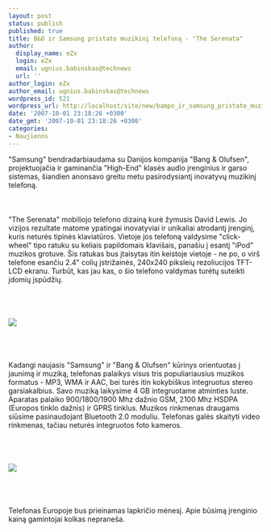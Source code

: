 ```yaml
---
layout: post
status: publish
published: true
title: B&O ir Samsung pristato muzikinį telefoną - "The Serenata"
author:
  display_name: eZx
  login: eZx
  email: ugnius.babinskas@technews
  url: ''
author_login: eZx
author_email: ugnius.babinskas@technews
wordpress_id: 521
wordpress_url: http://localhost/site/new/bampo_ir_samsung_pristato_muzikini_telefona___the_serenata/
date: '2007-10-01 23:18:26 +0300'
date_gmt: '2007-10-01 23:18:26 +0300'
categories:
- Naujienos
---
```

<p>&quot;Samsung&quot; bendradarbiaudama su Danijos kompanija &quot;Bang &amp; Olufsen&quot;, projektuojačia ir gaminančia &quot;High-End&quot; klasės audio įrenginius ir garso sistemas, šiandien anonsavo greitu metu pasirodysiantį inovatyvų muzikinį telefoną.<br />
<br><br />
<br>&quot;The Serenata&quot; mobiliojo telefono dizainą kurė žymusis David Lewis. Jo vizijos rezultate matome ypatingai inovatyviai ir unikaliai atrodantį įrenginį, kuris neturės tipinės klaviatūros. Vietoje jos telefoną valdysime &quot;click-wheel&quot; tipo ratuku su keliais papildomais klavišais, panašiu į esantį &quot;iPod&quot; muzikos grotuve. Šis ratukas bus įtaisytas itin keistoje vietoje - ne po, o virš telefone esančiu 2.4&quot; colių įstrižainės, 240x240 piksleių rezoliucijos TFT-LCD ekranu. Turbūt, kas jau kas, o šio telefono valdymas turėtų suteikti įdomių įspūdžių.<br />
<br><br />
<br><br><img src="http://www.ipix.lt/out.php/i254964_boserena1.jpg"><br><br />
<br><br />
<br>Kadangi naujasis &quot;Samsung&quot; ir &quot;Bang &amp; Olufsen&quot; kūrinys orientuotas į jaunimą ir muziką, telefonas palaikys visus tris populiariausius muzikos formatus - MP3, WMA ir AAC, bei turės itin kokybiškus integruotus stereo garsiakalbius. Savo muziką laikysime 4 GB integruotame atminties luste. Aparatas palaiko 900/1800/1900 Mhz dažnio GSM, 2100 Mhz HSDPA (Europos tinklo dažnis) ir GPRS tinklus. Muzikos rinkmenas draugams siūsime pasinaudojant Bluetooth 2.0 moduliu. Telefonas galės skaityti video rinkmenas, tačiau neturės integruotos foto kameros.<br />
<br><br />
<br><br><img src="http://www.ipix.lt/out.php/i254965_boserena2.jpg"><br><br />
<br><br />
<br>Telefonas Europoje bus prieinamas lapkričio mėnesį. Apie būsimą įrenginio kainą gamintojai kolkas nepraneša.</p>
